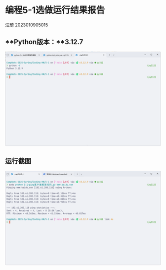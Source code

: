 # 编程5-1选做运行结果报告

汪琦 2023010905015

## **Python版本：**3.12.7

![image-20250530214426224](./编程5-1选做运行结果报告.assets/image-20250530214426224.png)

## **运行截图**

![image-20250531152850615](./编程5-1选做运行结果报告.assets/image-20250531152850615.png)
